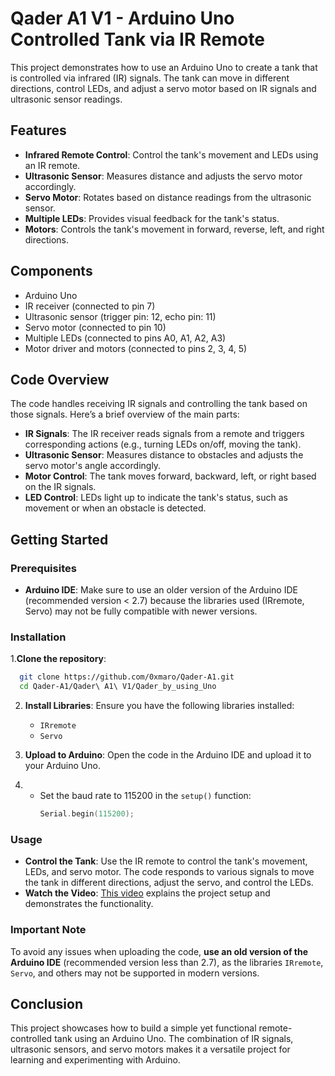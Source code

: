 # Qader A1 V1 - Arduino Uno Controlled Tank via IR Remote

This project demonstrates how to use an Arduino Uno to create a tank that is controlled via infrared (IR) signals. The tank can move in different directions, control LEDs, and adjust a servo motor based on IR signals and ultrasonic sensor readings.

## Features

- **Infrared Remote Control**: Control the tank's movement and LEDs using an IR remote.
- **Ultrasonic Sensor**: Measures distance and adjusts the servo motor accordingly.
- **Servo Motor**: Rotates based on distance readings from the ultrasonic sensor.
- **Multiple LEDs**: Provides visual feedback for the tank's status.
- **Motors**: Controls the tank's movement in forward, reverse, left, and right directions.

## Components

- Arduino Uno
- IR receiver (connected to pin 7)
- Ultrasonic sensor (trigger pin: 12, echo pin: 11)
- Servo motor (connected to pin 10)
- Multiple LEDs (connected to pins A0, A1, A2, A3)
- Motor driver and motors (connected to pins 2, 3, 4, 5)

## Code Overview

The code handles receiving IR signals and controlling the tank based on those signals. Here’s a brief overview of the main parts:

- **IR Signals**: The IR receiver reads signals from a remote and triggers corresponding actions (e.g., turning LEDs on/off, moving the tank).
- **Ultrasonic Sensor**: Measures distance to obstacles and adjusts the servo motor's angle accordingly.
- **Motor Control**: The tank moves forward, backward, left, or right based on the IR signals.
- **LED Control**: LEDs light up to indicate the tank's status, such as movement or when an obstacle is detected.

## Getting Started

### Prerequisites

- **Arduino IDE**: Make sure to use an older version of the Arduino IDE (recommended version < 2.7) because the libraries used (IRremote, Servo) may not be fully compatible with newer versions.

### Installation

1.**Clone the repository**:

  ``` bash
    git clone https://github.com/0xmaro/Qader-A1.git
    cd Qader-A1/Qader\ A1\ V1/Qader_by_using_Uno
  ```

2. **Install Libraries**: Ensure you have the following libraries installed:
   - `IRremote`
   - `Servo`
3. **Upload to Arduino**: Open the code in the Arduino IDE and upload it to your Arduino Uno.

4. - Set the baud rate to 115200 in the `setup()` function:
      ```cpp
      Serial.begin(115200);

### Usage

- **Control the Tank**: Use the IR remote to control the tank's movement, LEDs, and servo motor. The code responds to various signals to move the tank in different directions, adjust the servo, and control the LEDs.
- **Watch the Video**: [This video](https://youtu.be/1CY9IlN5VvA) explains the project setup and demonstrates the functionality.

### Important Note

To avoid any issues when uploading the code, **use an old version of the Arduino IDE** (recommended version less than 2.7), as the libraries `IRremote`, `Servo`, and others may not be supported in modern versions.

## Conclusion

This project showcases how to build a simple yet functional remote-controlled tank using an Arduino Uno. The combination of IR signals, ultrasonic sensors, and servo motors makes it a versatile project for learning and experimenting with Arduino.
